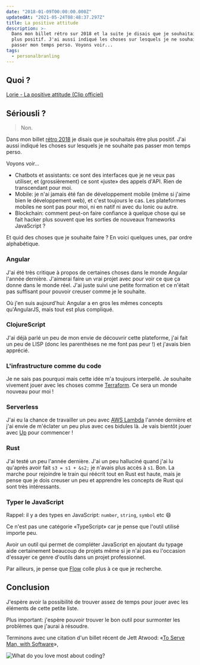 ```yaml
---
date: "2018-01-09T00:00:00.000Z"
updatedAt: "2021-05-24T08:48:37.297Z"
title: La positive attitude
description: >-
  Dans mon billet rétro sur 2018 et la suite je disais que je souhaitais être
  plus positif. J'ai aussi indiqué les choses sur lesquels je ne souhaite pas
  passer mon temps perso. Voyons voir...
tags:
  - personalbranling
---
```


## Quoi ?

[Lorie - La positive attitude (Clip officiel)](https://www.youtube.com/watch?v=gb4yPEMh24E)

## Sériousli ?

> Non.

Dans mon billet [rétro 2018](/fr/vers-2018-et-au-dela) je disais que je souhaitais être plus positif. J'ai aussi indiqué les choses sur lesquels je ne souhaite pas passer mon temps perso.

Voyons voir...

- Chatbots et assistants: ce sont des interfaces que je ne veux pas utiliser, et (grossièrement) ce sont «juste» des appels d'API. Rien de transcendant pour moi.
- Mobile: je n'ai jamais été fan de développement mobile (même si j'aime bien le développement web), et c'est toujours le cas. Les plateformes mobiles ne sont pas pour moi, ni en natif ni avec du Ionic ou autre.
- Blockchain: comment peut-on faire confiance à quelque chose qui se fait hacker plus souvent que les sorties de nouveaux frameworks JavaScript ?

Et quid des choses que je souhaite faire ? En voici quelques unes, par ordre alphabétique.

### Angular

J'ai été très critique à propos de certaines choses dans le monde Angular l'année dernière. J'aimerai faire un vrai projet avec pour voir ce que ça donne dans le monde réel. J'ai juste suivi une petite formation et ce n'était pas suffisant pour pouvoir creuser comme je le souhaite.

Où j'en suis aujourd'hui: Angular a en gros les mêmes concepts qu'AngularJS, mais tout est plus compliqué.

### ClojureScript

J'ai déjà parlé un peu de mon envie de découvrir cette plateforme, j'ai fait un peu de LISP (donc les parenthèses ne me font pas peur !) et j'avais bien apprécié.

### L'infrastructure comme du code

Je ne sais pas pourquoi mais cette idée m'a toujours interpellé. Je souhaite vivement jouer avec les choses comme [Terraform](https://www.terraform.io/). Ce sera un monde nouveau pour moi !

### Serverless

J'ai eu la chance de travailler un peu avec [AWS Lambda](https://aws.amazon.com/lambda/) l'année dernière et j'ai envie de m'éclater un peu plus avec ces bidules là. Je vais bientôt jouer avec [Up](https://up.docs.apex.sh) pour commencer !

### Rust

J'ai testé un peu l'année dernière. J'ai un peu halluciné quand j'ai lu qu'après avoir fait `s3 = s1 + &s2;` je n'avais plus accès à `s1`. Bon. La marche pour rejoindre le train qui réécrit tout en Rust est haute, mais je pense que je dois creuser un peu et apprendre les concepts de Rust qui sont très intéressants.

### Typer le JavaScript

Rappel: il y a des types en JavaScript: `number`, `string`, `symbol` etc :smile:

Ce n'est pas une catégorie «TypeScript» car je pense que l'outil utilisé importe peu.

Avoir un outil qui permet de compléter JavaScript en ajoutant du typage aide certainement beaucoup de projets même si je n'ai pas eu l'occasion d'essayer ce genre d'outils dans un projet professionnel.

Par ailleurs, je pense que [Flow](https://flow.org/) colle plus à ce que je recherche.

## Conclusion

J'espère avoir la possibilité de trouver assez de temps pour jouer avec les éléments de cette petite liste.

Plus important: j'espère pouvoir trouver le bon outil pour surmonter les problèmes que j'aurai à résoudre.

Terminons avec une citation d'un billet récent de Jett Atwood: «[To Serve Man, with Software](https://blog.codinghorror.com/to-serve-man-with-software/)»,

![What do you love most about coding?](/contentful/5WcNMpDjD2V6pfvDE33qdU/575514458dc4499343417d071d173a9a/dk-findout-coding-page-50-quote.jpg)
